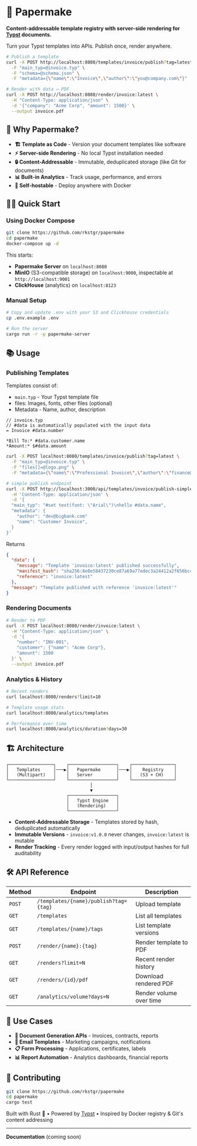 # 📄 Papermake

**Content-addressable template registry with server-side rendering for [Typst](https://typst.app/) documents.**

Turn your Typst templates into APIs. Publish once, render anywhere.

```bash
# Publish a template
curl -X POST http://localhost:8080/templates/invoice/publish?tag=latest \
  -F "main_typ=@invoice.typ" \
  -F "schema=@schema.json" \
  -F "metadata={\"name\":\"Invoice\",\"author\":\"you@company.com\"}"

# Render with data → PDF
curl -X POST http://localhost:8080/render/invoice:latest \
  -H "Content-Type: application/json" \
  -d '{"company": "Acme Corp", "amount": 1500}' \
  --output invoice.pdf
```

## 🚀 Why Papermake?

- **🏗️ Template as Code** - Version your document templates like software
- **⚡ Server-side Rendering** - No local Typst installation needed
- **🔒 Content-Addressable** - Immutable, deduplicated storage (like Git for documents)
- **📊 Built-in Analytics** - Track usage, performance, and errors
- **🐳 Self-hostable** - Deploy anywhere with Docker

## 🏃‍♂️ Quick Start

### Using Docker Compose

```bash
git clone https://github.com/rkstgr/papermake
cd papermake
docker-compose up -d
```

This starts:
- **Papermake Server** on `localhost:8080`
- **MinIO** (S3-compatible storage) on `localhost:9000`, inspectable at `http://localhost:9001`
- **ClickHouse** (analytics) on `localhost:8123`

### Manual Setup

```bash
# Copy and update .env with your S3 and Clickhouse credentials
cp .env.example .env

# Run the server
cargo run -r -p papermake-server
```

## 📚 Usage

### Publishing Templates

Templates consist of:
- `main.typ` - Your Typst template file
- files: Images, fonts, other files (optional)
- Metadata - Name, author, description

```typst
// invoice.typ
// #data is automatically populated with the input data
= Invoice #data.number

*Bill To:* #data.customer.name
*Amount:* $#data.amount
```

```bash
curl -X POST localhost:8080/templates/invoice/publish?tag=latest \
  -F "main_typ=@invoice.typ" \
  -F "files[]=@logo.png" \
  -F "metadata={\"name\":\"Professional Invoice\",\"author\":\"finance@company.com\"}"

# simple publish endpoint
curl -X POST http://localhost:3000/api/templates/invoice/publish-simple \
  -H 'Content-Type: application/json' \
  -d '{
  "main_typ": "#set text(font: \"Arial\")\nhello #data.name",
  "metadata": {
    "author": "dev@bigbank.com"
    "name": "Customer Invoice",
  }
}'
```

Returns
```json
{
  "data": {
    "message": "Template 'invoice:latest' published successfully",
    "manifest_hash": "sha256:8e0e58437230ce87a69a77edec3a24412a2f656bc42456f7f87c61d5de1ad5f9",
    "reference": "invoice:latest"
  },
  "message": "Template published with reference 'invoice:latest'"
}
```

### Rendering Documents

```bash
# Render to PDF
curl -X POST localhost:8080/render/invoice:latest \
  -H "Content-Type: application/json" \
  -d '{
    "number": "INV-001",
    "customer": {"name": "Acme Corp"},
    "amount": 1500
  }' \
  --output invoice.pdf
```

### Analytics & History

```bash
# Recent renders
curl localhost:8080/renders?limit=10

# Template usage stats
curl localhost:8080/analytics/templates

# Performance over time
curl localhost:8080/analytics/duration?days=30
```

## 🏗️ Architecture

```
┌─────────────────┐    ┌──────────────────┐    ┌────────────────┐
│   Templates     │───▶│   Papermake      │───▶│    Registry    │
│   (Multipart)   │    │   Server         │    │   (S3 + CH)    │
└─────────────────┘    └──────────────────┘    └────────────────┘
                                │
                                ▼
                       ┌──────────────────┐
                       │   Typst Engine   │
                       │   (Rendering)    │
                       └──────────────────┘
```

- **Content-Addressable Storage** - Templates stored by hash, deduplicated automatically
- **Immutable Versions** - `invoice:v1.0.0` never changes, `invoice:latest` is mutable
- **Render Tracking** - Every render logged with input/output hashes for full auditability

## 🛠️ API Reference

| Method | Endpoint | Description |
|--------|----------|-------------|
| `POST` | `/templates/{name}/publish?tag={tag}` | Upload template |
| `GET` | `/templates` | List all templates |
| `GET` | `/templates/{name}/tags` | List template versions |
| `POST` | `/render/{name}:{tag}` | Render template to PDF |
| `GET` | `/renders?limit=N` | Recent render history |
| `GET` | `/renders/{id}/pdf` | Download rendered PDF |
| `GET` | `/analytics/volume?days=N` | Render volume over time |


## 🎯 Use Cases

- **📑 Document Generation APIs** - Invoices, contracts, reports
- **📧 Email Templates** - Marketing campaigns, notifications
- **📋 Form Processing** - Applications, certificates, labels
- **📊 Report Automation** - Analytics dashboards, financial reports


## 🤝 Contributing

```bash
git clone https://github.com/rkstgr/papermake
cd papermake
cargo test
```

Built with Rust 🦀 • Powered by [Typst](https://typst.app/) • Inspired by Docker registry & Git's content addressing

---

**Documentation** (coming soon)
